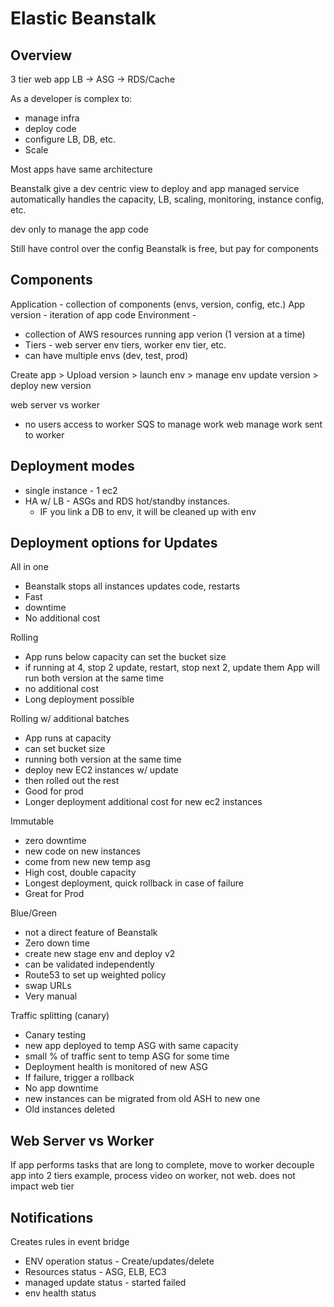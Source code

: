# Elastic Beanstalk

## Overview
3 tier web app
LB -> ASG -> RDS/Cache

As a developer is complex to:
* manage infra
* deploy code
* configure LB, DB, etc.
* Scale

Most apps have same architecture

Beanstalk give a dev centric view to deploy and app
managed service
automatically handles the capacity, LB, scaling, monitoring, instance config, etc. 

dev only to manage the app code

Still have control over the config
Beanstalk is free, but pay for components

## Components

Application - collection of components (envs, version, config, etc.) 
App version - iteration of app code 
Environment - 
* collection of AWS resources running app verion (1 version at a time)
* Tiers - web server env tiers, worker env tier, etc.
* can have multiple envs (dev, test, prod)

Create app > Upload version > launch env > manage env 
update version > deploy new version

web server vs worker
* no users access to worker
SQS to manage work
web manage work sent to worker

## Deployment modes
* single instance - 1 ec2
* HA w/ LB - ASGs and RDS hot/standby instances.
    * IF you link a DB to env, it will be cleaned up with env

## Deployment options for Updates
All in one
* Beanstalk stops all instances updates code, restarts
* Fast
* downtime
* No additional cost

Rolling
* App runs below capacity
can set the bucket size
* if running at 4, stop 2 update, restart, stop next 2, update them
App will run both version at the same time
* no additional cost
* Long deployment possible

Rolling w/ additional batches
* App runs at capacity
* can set bucket size
* running both version at the same time
* deploy new EC2 instances w/ update
* then rolled out the rest
* Good for prod
* Longer deployment
additional cost for new ec2 instances

Immutable
* zero downtime
* new code on new instances
* come from new new temp asg
* High cost, double capacity
* Longest deployment, quick rollback in case of failure
* Great for Prod

Blue/Green
* not a direct feature of Beanstalk
* Zero down time
* create new stage env and deploy v2
* can be validated independently
* Route53 to set up weighted policy
* swap URLs
* Very manual

Traffic splitting (canary)
* Canary testing
* new app deployed to temp ASG with same capacity
* small % of traffic sent to temp ASG for some time
* Deployment health is monitored of new ASG
* If failure, trigger a rollback
* No app downtime
* new instances can be migrated from old ASH to new one
* Old instances deleted

## Web Server vs Worker
If app performs tasks that are long to complete, move to worker
decouple app into 2 tiers
example, process video on worker, not web. 
does not impact web tier

## Notifications
Creates rules in event bridge
* ENV operation status - Create/updates/delete
* Resources status - ASG, ELB, EC3
* managed update status - started failed
* env health status

